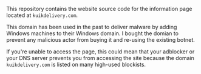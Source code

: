 This repository contains the website source code for the information page located at `kuikdelivery.com`.

This domain has been used in the past to deliver malware by adding Windows machines to their Windows domain. I bought the domian to prevent any malicious actor from buying it and re-using the existing botnet.

If you're unable to access the page, this could mean that your adblocker or your DNS server prevents you from accessing the site because the domain `kuikdelivery.com` is listed on many high-used blockists.
